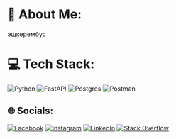 # 💫 About Me:
эщкерембус


# 💻 Tech Stack:
![Python](https://img.shields.io/badge/python-3670A0?style=for-the-badge&logo=python&logoColor=ffdd54) ![FastAPI](https://img.shields.io/badge/FastAPI-005571?style=for-the-badge&logo=fastapi) ![Postgres](https://img.shields.io/badge/postgres-%23316192.svg?style=for-the-badge&logo=postgresql&logoColor=white) ![Postman](https://img.shields.io/badge/Postman-FF6C37?style=for-the-badge&logo=postman&logoColor=white)


## 🌐 Socials:
[![Facebook](https://img.shields.io/badge/Facebook-%231877F2.svg?logo=Facebook&logoColor=white)](https://www.facebook.com/profile.php?id=100040431711182) [![Instagram](https://img.shields.io/badge/Instagram-%23E4405F.svg?logo=Instagram&logoColor=white)](https://www.instagram.com/vohasaluk_sur/) [![LinkedIn](https://img.shields.io/badge/LinkedIn-%230077B5.svg?logo=linkedin&logoColor=white)](https://www.linkedin.com/in/ruslan-kuliashov-7095a0188/) [![Stack Overflow](https://img.shields.io/badge/-Stackoverflow-FE7A16?logo=stack-overflow&logoColor=white)](https://stackoverflow.com/users/27201859/ruslan?tab=summary) 
